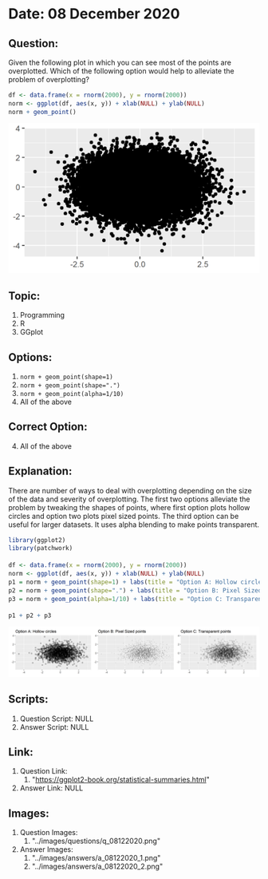 # Date: 08 December 2020

## Question:
Given the following plot in which you can see most of the points are overplotted. Which of the following option would help to alleviate the problem of overplotting?

```r
df <- data.frame(x = rnorm(2000), y = rnorm(2000))
norm <- ggplot(df, aes(x, y)) + xlab(NULL) + ylab(NULL)
norm + geom_point()
```

![](../images/questions/q_08122020.png)

## Topic:
1. Programming
2. R
3. GGplot

## Options:
1. `norm + geom_point(shape=1)`
2. `norm + geom_point(shape=".")`
3. `norm + geom_point(alpha=1/10)`
4. All of the above

## Correct Option:
4. All of the above

## Explanation:
There are number of ways to deal with overplotting depending on the size of the data and severity of overplotting. The first two options alleviate the problem by tweaking the shapes of points, where first option plots hollow circles and option two plots pixel sized points. The third option can be useful for larger datasets. It uses alpha blending to make points transparent.

```r
library(ggplot2)
library(patchwork)

df <- data.frame(x = rnorm(2000), y = rnorm(2000))
norm <- ggplot(df, aes(x, y)) + xlab(NULL) + ylab(NULL)
p1 = norm + geom_point(shape=1) + labs(title = "Option A: Hollow circles")
p2 = norm + geom_point(shape=".") + labs(title = "Option B: Pixel Sized points") 
p3 = norm + geom_point(alpha=1/10) + labs(title = "Option C: Transparent points")

p1 + p2 + p3
```

![](../images/answers/a_08122020_2.png)

## Scripts:
1. Question Script: NULL
2. Answer Script: NULL

## Link:
1. Question Link:
   1. "https://ggplot2-book.org/statistical-summaries.html"
2. Answer Link: NULL

## Images:
1. Question Images:
   1. "../images/questions/q_08122020.png"
2. Answer Images:
   1. "../images/answers/a_08122020_1.png"
   2. "../images/answers/a_08122020_2.png" 
